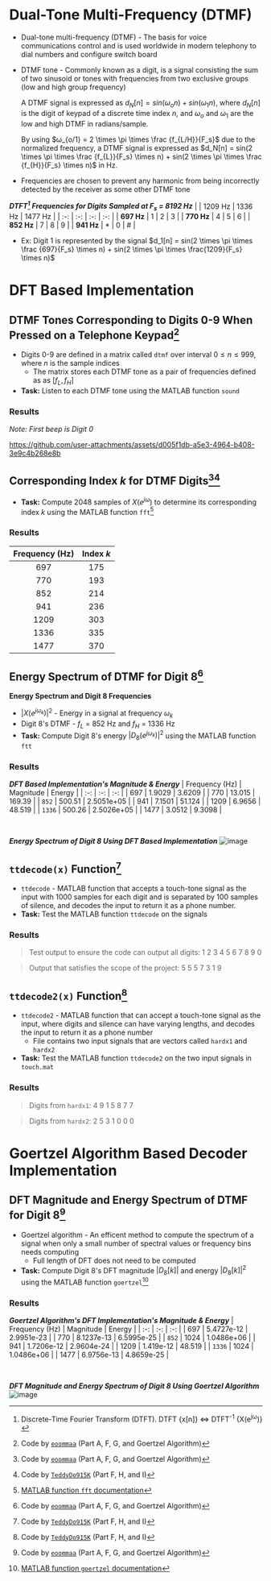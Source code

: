 # Dual-Tone Multi-Frequency (DTMF)
- Dual-tone multi-frequency (DTMF) - The basis for voice communications control and is used worldwide in modern telephony to dial numbers and configure switch board
- DTMF tone - Commonly known as a digit, is a signal consisting the sum of two sinusoid or tones with frequencies from two exclusive groups (low and high group frequency)
  
  A DTMF signal is expressed as $d_N[n] = sin(\omega_on) + sin(\omega_1n)$, where $d_N[n]$ is the digit of keypad of a discrete time index $n$, and $\omega_o$ and $\omega_1$ are the low and high DTMF in radians/sample.

  By using $ω_{o/1} = 2 \times \pi \times \frac {f_{L/H}}{F_s}$ due to the normalized frequency, a DTMF signal is expressed as $d_N[n] = sin(2 \times \pi \times \frac {f_{L}}{F_s} \times n) + sin(2 \times \pi \times \frac {f_{H}}{F_s} \times n)$ in Hz.
- Frequencies are chosen to prevent any harmonic from being incorrectly detected by the receiver as some other DTMF tone

***DTFT[^1] Frequencies for Digits Sampled at F<sub>s</sub> = 8192 Hz***
|  | 1209 Hz | 1336 Hz | 1477 Hz |
| :-: | :-: | :-: | :-: |
| **697 Hz** | 1 | 2 | 3 |
| **770 Hz** | 4 | 5 | 6 |
| **852 Hz** | 7 | 8 | 9 |
| **941 Hz** | * | 0 | # |
- Ex: Digit 1 is represented by the signal $d_1[n] = sin(2 \times \pi \times \frac {697}{F_s} \times n) + sin(2 \times \pi \times \frac{1209}{F_s} \times n)$


# DFT Based Implementation
## DTMF Tones Corresponding to Digits 0-9 When Pressed on a Telephone Keypad[^2]
- Digits 0-9 are defined in a matrix called `dtmf` over interval $0 \le n \le 999$, where $n$ is the sample indices
  - The matrix stores each DTMF tone as a pair of frequencies defined as as $[f_L, f_H]$
- **Task:** Listen to each DTMF tone using the MATLAB function `sound`

### Results
*Note: First beep is Digit 0*

https://github.com/user-attachments/assets/d005f1db-a5e3-4964-b408-3e9c4b268e8b


## Corresponding Index $k$ for DTMF Digits[^2][^3]
- **Task:** Compute 2048 samples of $X(e^{j\omega})$ to determine its corresponding index $k$ using the MATLAB function `fft`[^4]
  
### Results
| Frequency (Hz) | Index $k$ |
| :-: | :-: |
| 697 | 175 |
| 770 | 193 |
| 852 | 214 |
| 941 | 236 |
| 1209 | 303 |
| 1336 | 335 |
| 1477 | 370 |


## Energy Spectrum of DTMF for Digit 8[^2]
**Energy Spectrum and Digit 8 Frequencies**
- $|X(e^{j\omega _k})|^2$ - Energy in a signal at frequency $\omega_k$
- Digit 8's DTMF - $f_L$ = 852 Hz and $f_H$ = 1336 Hz
- **Task:** Compute Digit 8's energy $|D_8(e^{j\omega _k})|^2$ using the MATLAB function `ftt`

### Results
***DFT Based Implementation's Magnitude & Energy***
| Frequency (Hz) | Magnitude | Energy |
| :-: | :-: | :-: |
| 697 | 1.9029 | 3.6209 |
| 770 | 13.015 | 169.39 |
| `852` | 500.51 | 2.5051e+05 |
| 941 | 7.1501 | 51.124 |
| 1209 | 6.9656 | 48.519 |
| `1336` | 500.26 | 2.5026e+05 |
| 1477 | 3.0512 | 9.3098 |

</br>

***Energy Spectrum of Digit 8 Using DFT Based Implementation***
![image](https://github.com/user-attachments/assets/2d234e31-44e5-4ab2-b601-fcde5ff898ad)


## `ttdecode(x)` Function[^3]
- `ttdecode` - MATLAB function that accepts a touch-tone signal as the input with 1000 samples for each digit and is separated by 100 samples of silence, and decodes the input to return it as a phone number.
- **Task:** Test the MATLAB function `ttdecode` on the signals

### Results
> Test output to ensure the code can output all digits: 1     2     3     4     5     6     7     8     9     0

> Output that satisfies the scope of the project: 5     5     5     7     3     1     9


## `ttdecode2(x)` Function[^3]
- `ttdecode2` - MATLAB function that can accept a touch-tone signal as the input, where digits and silence can have varying lengths, and decodes the input to return it as a phone number
  - File contains two input signals that are vectors called `hardx1` and `hardx2`
- **Task:** Test the MATLAB function `ttdecode2` on the two input signals in `touch.mat`

### Results
> Digits from `hardx1`: 4  9  1  5  8  7  7

> Digits from `hardx2`: 2  5  3  1  0  0  0

# Goertzel Algorithm Based Decoder Implementation
## DFT Magnitude and Energy Spectrum of DTMF for Digit 8[^2]
- Goertzel algorithm - An efficent method to compute the spectrum of a signal when only a small number of spectral values or frequency bins needs computing
  - Full length of DFT does not need to be computed 
- **Task:** Compute Digit 8's DFT magnitude $|D_8[k]|$ and energy $|D_8[k]|^2$ using the MATLAB function `goertzel`[^5]

### Results
***Goertzel Algorithm's DFT Implementation's Magnitude & Energy***
| Frequency (Hz) | Magnitude | Energy |
| :-: | :-: | :-: |
| 697 | 5.4727e-12 | 2.9951e-23 |
| 770 | 8.1237e-13 | 6.5995e-25 |
| `852` | 1024 | 1.0486e+06 |
| 941 | 1.7206e-12 | 2.9604e-24 |
| 1209 | 1.419e-12 | 48.519 |
| `1336` | 1024 | 1.0486e+06 |
| 1477 | 6.9756e-13 | 4.8659e-25 |

</br>

***DFT Magnitude and Energy Spectrum of Digit 8 Using Goertzel Algorithm***
![image](https://github.com/user-attachments/assets/94ef2f46-2160-46d3-a71d-887e54a256fa)


[^1]: Discrete-Time Fourier Transform (DTFT). DTFT {x[n]} ⇔ DTFT<sup>-1</sup> {X(e<sup>jω</sup>)}
[^2]: Code by [`eoommaa`](https://github.com/eoommaa) (Part A, F, G, and Goertzel Algorithm)
[^3]: Code by [`TeddyDo915K`](https://github.com/TeddyDo915K) (Part F, H, and I)
[^4]: [MATLAB function `fft` documentation](https://www.mathworks.com/help/matlab/ref/fft.html)
[^5]: [MATLAB function `goertzel` documentation](https://www.mathworks.com/help/signal/ref/goertzel.html?searchHighlight=Goertzel&s_tid=srchtitle_support_results_1_Goertzel)
[^6]: [DFT Estimation with the Goertzel Algorithm](https://www.mathworks.com/help/signal/ug/dft-estimation-with-the-goertzel-algorithm.html)
